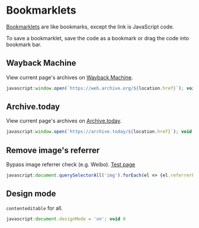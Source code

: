 # Bookmarklets

[Bookmarklets](https://en.wikipedia.org/wiki/Bookmarklet) are like bookmarks, except the link is JavaScript code.

To save a bookmarklet, save the code as a bookmark or drag the code into bookmark bar.

## Wayback Machine

View current page's archives on [Wayback Machine](https://web.archive.org/).

```js
javascript:window.open(`https://web.archive.org/${location.href}`); void 0
```

## Archive.today

View current page's archives on [Archive.today](https://archive.today/).

```js
javascript:window.open(`https://archive.today/${location.href}`); void 0
```

## Remove image's referrer

Bypass image referrer check (e.g. Weibo). [Test page](https://luyilin.github.io/Aoba/)

```js
javascript:document.querySelectorAll('img').forEach(el => {el.referrerPolicy = 'no-referrer'; el.src = el.src}); void 0
```

## Design mode

`contenteditable` for all.

```js
javascript:document.designMode = 'on'; void 0
```

